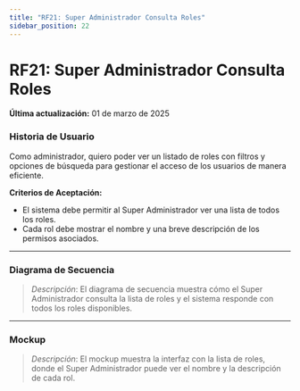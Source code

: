 ```yaml
---
title: "RF21: Super Administrador Consulta Roles"  
sidebar_position: 22
---
```


# RF21: Super Administrador Consulta Roles

**Última actualización:** 01 de marzo de 2025

### Historia de Usuario

Como administrador, quiero poder ver un listado de roles con filtros y opciones de búsqueda para gestionar el acceso de los usuarios de manera eficiente.

  **Criterios de Aceptación:**
  - El sistema debe permitir al Super Administrador ver una lista de todos los roles.
  - Cada rol debe mostrar el nombre y una breve descripción de los permisos asociados.

---

### Diagrama de Secuencia

> *Descripción*: El diagrama de secuencia muestra cómo el Super Administrador consulta la lista de roles y el sistema responde con todos los roles disponibles.

---

### Mockup

> *Descripción*: El mockup muestra la interfaz con la lista de roles, donde el Super Administrador puede ver el nombre y la descripción de cada rol.
